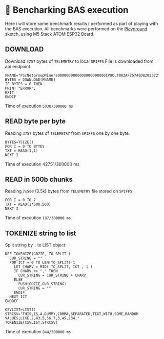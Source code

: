 # 🧪  Bencharking BAS execution 

Here i will store some benchmark results i performed as part of playing with the BAS execution.
All benchmarks were performed on the [Playground](https://github.com/invpe/GridShell/tree/main/Sources/ESPPlayground) sketch, using M5 Stack ATOM ESP32 Board.

## DOWNLOAD
Download `3757` bytes of `TELEMETRY` to local `SPIFFS`
File is downloaded from api endpoint.

```
FNAME="PocNetGroupMiners00000000000000000000001POOLT083AF25746D8202372"
BYTES = DOWNLOAD(FNAME)
IF BYTES = 0 THEN
PRINT "ERROR";
EXIT
ENDIF
```
Time of execution 	`5030/300000 ms`

## READ byte per byte
Reading `3757` bytes of `TELEMETRY` from `SPIFFS` one by one byte.

```
BYTES=TSIZE() 
FOR I = 0 TO BYTES
TXT = READ(I,1)
NEXT I
```
Time of execution 	42751/300000 ms

## READ in 500b chunks
Reading `7x500` (3.5k) bytes from `TELEMETRY` file stored on `SPIFFS`
```
FOR I = 0 TO 7
TXT = READ(I*500,500) 
NEXT I
```
 
Time of execution 	`187/300000 ms`

## TOKENIZE string to list
Split string by `,` to LIST object

```
DEF TOKENIZE(GDZIE, TO_SPLIT )   
  CUR_STRING = ""
  FOR ICT = 0 TO LEN(TO_SPLIT)-1
    LET CHARV = MID( TO_SPLIT, ICT , 1 )
    IF CHARV <> "," THEN 
      CUR_STRING = CUR_STRING + CHARV 
    ELSE  
      PUSH(GDZIE,CUR_STRING)
      CUR_STRING = "" 
    ENDIF
  NEXT ICT 
ENDDEF 

CSVLIST=LIST()
STRCSV="THIS,IS,A,DUMMY,COMMA,SEPARATED,TEXT,WITH,SOME,RANDOM VALUES,LIKE,2,43,5,56,7,3,45,234,"
TOKENIZE(CSVLIST,STRCSV)
```

Time of execution 	`844/300000 ms`


